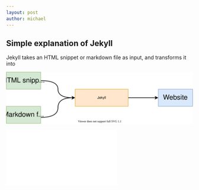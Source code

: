 ```yaml
--- 
layout: post 
author: michael 
--- 
```


## Simple explanation of Jekyll 

Jekyll takes an HTML snippet or markdown file as input, and transforms it into 

![Jekyll diagram](/assets/images/jekyll_diagram.drawio.svg)


![subdirectory link](/articles/embeddings.html)

